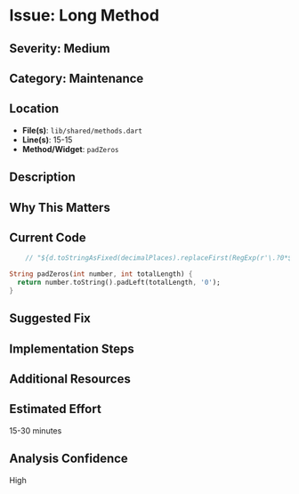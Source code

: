 # Issue: Long Method

## Severity: Medium

## Category: Maintenance

## Location
- **File(s)**: `lib/shared/methods.dart`
- **Line(s)**: 15-15
- **Method/Widget**: `padZeros`

## Description


## Why This Matters


## Current Code
```dart
    // "${d.toStringAsFixed(decimalPlaces).replaceFirst(RegExp(r'\.?0*$'), '')} $units";

String padZeros(int number, int totalLength) {
  return number.toString().padLeft(totalLength, '0');
}

```

## Suggested Fix


## Implementation Steps


## Additional Resources


## Estimated Effort
15-30 minutes

## Analysis Confidence
High
